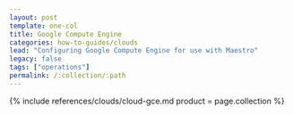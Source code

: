 ```yaml
---
layout: post
template: one-col
title: Google Compute Engine
categories: how-to-guides/clouds
lead: "Configuring Google Compute Engine for use with Maestro"
legacy: false
tags: ["operations"]
permalink: /:collection/:path
---
```




{% include references/clouds/cloud-gce.md  product = page.collection %}
